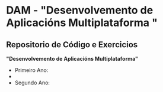 # DAM  - __"Desenvolvemento de Aplicacións Multiplataforma "__

## Repositorio de Código e Exercicios
__"Desenvolvemento de Aplicacións Multiplataforma"__

  - Primeiro Ano:
  - 
  - Segundo Ano: